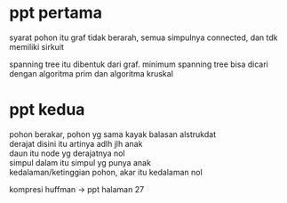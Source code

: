 # ppt pertama

syarat pohon itu graf tidak berarah, semua simpulnya connected, dan tdk memiliki sirkuit  

spanning tree itu dibentuk dari graf. minimum spanning tree bisa dicari dengan algoritma prim dan algoritma kruskal  

# ppt kedua

pohon berakar, pohon yg sama kayak balasan alstrukdat  
derajat disini itu artinya adlh jlh anak   
daun itu node yg derajatnya nol  
simpul dalam itu simpul yg punya anak  
kedalaman/ketinggian pohon, akar itu kedalaman nol  

kompresi huffman -> ppt halaman 27  
